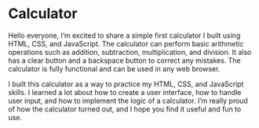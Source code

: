 # Calculator

Hello everyone, I’m excited to share a simple first calculator I built using HTML, CSS, and JavaScript. The calculator can perform basic arithmetic operations such as addition, subtraction, multiplication, and division. It also has a clear button and a backspace button to correct any mistakes. The calculator is fully functional and can be used in any web browser.

I built this calculator as a way to practice my HTML, CSS, and JavaScript skills. I learned a lot about how to create a user interface, how to handle user input, and how to implement the logic of a calculator. I’m really proud of how the calculator turned out, and I hope you find it useful and fun to use.

